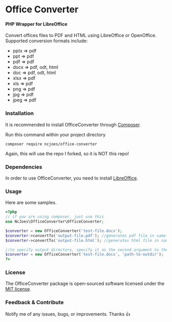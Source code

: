 # Office Converter
#### PHP Wrapper for LibreOffice

Convert offices files to PDF and HTML using LibreOffice or OpenOffice.
Supported conversion formats include:

* pptx => pdf
* ppt => pdf
* pdf => pdf
* docx => pdf, odt, html
* doc => pdf, odt, html
* xlsx => pdf
* xls => pdf
* png => pdf
* jpg => pdf
* jpeg => pdf

### Installation
It is recommended to install OfficeConverter through [Composer](http://getcomposer.org/).

Run this command within your project directory

```shell
composer require ncjoes/office-converter
```

Again, this will use the repo I forked, so it is NOT this repo!

### Dependencies
In order to use OfficeConverter, you need to install [LibreOffice](http://www.libreoffice.org/).

### Usage

Here are some samples.

```php
<?php
// if you are using composer, just use this
use NcJoes\OfficeConverter\OfficeConverter;

$converter = new OfficeConverter('test-file.docx');
$converter->convertTo('output-file.pdf'); //generates pdf file in same directory as test-file.docx
$converter->convertTo('output-file.html'); //generates html file in same directory as test-file.docx

//to specify output directory, specify it as the second argument to the constructor
$converter = new OfficeConverter('test-file.docx', 'path-to-outdir');
?>
```

### License
The OfficeConverter package is open-sourced software licensed under the [MIT license](http://opensource.org/licenses/MIT).

### Feedback & Contribute

Notify me of any issues, bugs, or improvements. Thanks :+1:
